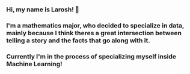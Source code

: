 ### Hi, my name is Larosh! 👋
### I'm a mathematics major, who decided to specialize in data, mainly because I think theres a great intersection between telling a story and the facts that go along with it. 

### Currently I'm in the process of specializing myself inside Machine Learning!
<!--
**LaroshSS/LaroshSS** is a ✨ _special_ ✨ repository because its `README.md` (this file) appears on your GitHub profile.

Here are some ideas to get you started:

- 🔭 I’m currently working on ...
- 🌱 I’m currently learning ...
- 👯 I’m looking to collaborate on ...
- 🤔 I’m looking for help with ...
- 💬 Ask me about ...
- 📫 How to reach me: ...
- 😄 Pronouns: ...
- ⚡ Fun fact: ...
-->
